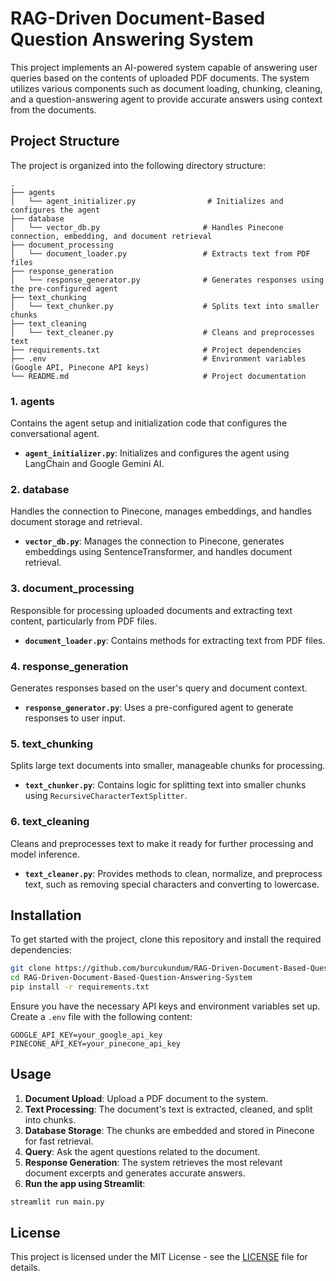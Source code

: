 
# RAG-Driven Document-Based Question Answering System

This project implements an AI-powered system capable of answering user queries based on the contents of uploaded PDF documents. The system utilizes various components such as document loading, chunking, cleaning, and a question-answering agent to provide accurate answers using context from the documents.

## Project Structure

The project is organized into the following directory structure:

```
.
├── agents
│   └── agent_initializer.py                # Initializes and configures the agent
├── database
│   └── vector_db.py                       # Handles Pinecone connection, embedding, and document retrieval
├── document_processing
│   └── document_loader.py                 # Extracts text from PDF files
├── response_generation
│   └── response_generator.py              # Generates responses using the pre-configured agent
├── text_chunking
│   └── text_chunker.py                    # Splits text into smaller chunks
├── text_cleaning
│   └── text_cleaner.py                    # Cleans and preprocesses text
├── requirements.txt                       # Project dependencies
├── .env                                   # Environment variables (Google API, Pinecone API keys)
└── README.md                              # Project documentation
```

### 1. **agents**
Contains the agent setup and initialization code that configures the conversational agent.

- **`agent_initializer.py`**: Initializes and configures the agent using LangChain and Google Gemini AI.

### 2. **database**
Handles the connection to Pinecone, manages embeddings, and handles document storage and retrieval.

- **`vector_db.py`**: Manages the connection to Pinecone, generates embeddings using SentenceTransformer, and handles document retrieval.

### 3. **document_processing**
Responsible for processing uploaded documents and extracting text content, particularly from PDF files.

- **`document_loader.py`**: Contains methods for extracting text from PDF files.

### 4. **response_generation**
Generates responses based on the user's query and document context.

- **`response_generator.py`**: Uses a pre-configured agent to generate responses to user input.

### 5. **text_chunking**
Splits large text documents into smaller, manageable chunks for processing.

- **`text_chunker.py`**: Contains logic for splitting text into smaller chunks using `RecursiveCharacterTextSplitter`.

### 6. **text_cleaning**
Cleans and preprocesses text to make it ready for further processing and model inference.

- **`text_cleaner.py`**: Provides methods to clean, normalize, and preprocess text, such as removing special characters and converting to lowercase.

## Installation

To get started with the project, clone this repository and install the required dependencies:

```bash
git clone https://github.com/burcukundum/RAG-Driven-Document-Based-Question-Answering-System.git
cd RAG-Driven-Document-Based-Question-Answering-System
pip install -r requirements.txt
```

Ensure you have the necessary API keys and environment variables set up. Create a `.env` file with the following content:

```
GOOGLE_API_KEY=your_google_api_key
PINECONE_API_KEY=your_pinecone_api_key
```

## Usage

1. **Document Upload**: Upload a PDF document to the system.
2. **Text Processing**: The document's text is extracted, cleaned, and split into chunks.
3. **Database Storage**: The chunks are embedded and stored in Pinecone for fast retrieval.
4. **Query**: Ask the agent questions related to the document.
5. **Response Generation**: The system retrieves the most relevant document excerpts and generates accurate answers.
6. **Run the app using Streamlit**:
```bash
streamlit run main.py
```

## License

This project is licensed under the MIT License - see the [LICENSE](LICENSE) file for details.
